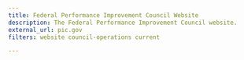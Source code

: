 ```yaml
---
title: Federal Performance Improvement Council Website
description: The Federal Performance Improvement Council website.
external_url: pic.gov
filters: website council-operations current

---
```

